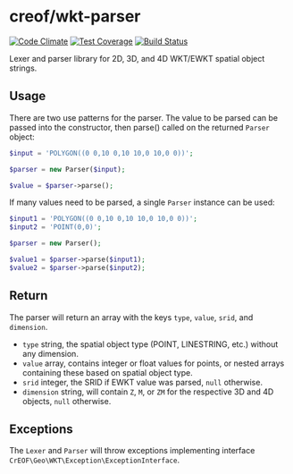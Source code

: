 # creof/wkt-parser

[![Code Climate](https://codeclimate.com/github/creof/wkt-parser/badges/gpa.svg)](https://codeclimate.com/github/creof/wkt-parser)
[![Test Coverage](https://codeclimate.com/github/creof/wkt-parser/badges/coverage.svg)](https://codeclimate.com/github/creof/wkt-parser/coverage)
[![Build Status](https://travis-ci.org/creof/wkt-parser.svg?branch=master)](https://travis-ci.org/creof/wkt-parser)

Lexer and parser library for 2D, 3D, and 4D WKT/EWKT spatial object strings.

## Usage

There are two use patterns for the parser. The value to be parsed can be passed into the constructor, then parse()
called on the returned ```Parser``` object:

```php
$input = 'POLYGON((0 0,10 0,10 10,0 10,0 0))';

$parser = new Parser($input);

$value = $parser->parse();
```

If many values need to be parsed, a single ```Parser``` instance can be used:

```php
$input1 = 'POLYGON((0 0,10 0,10 10,0 10,0 0))';
$input2 = 'POINT(0,0)';

$parser = new Parser();

$value1 = $parser->parse($input1);
$value2 = $parser->parse($input2);
```

## Return

The parser will return an array with the keys ```type```, ```value```, ```srid```, and ```dimension```.
- ```type``` string, the spatial object type (POINT, LINESTRING, etc.) without any dimension.
- ```value``` array, contains integer or float values for points, or nested arrays containing these based on spatial object type.
- ```srid``` integer, the SRID if EWKT value was parsed, ```null``` otherwise.
- ```dimension``` string, will contain ```Z```, ```M```, or ```ZM``` for the respective 3D and 4D objects, ```null``` otherwise.

## Exceptions

The ```Lexer``` and ```Parser``` will throw exceptions implementing interface ```CrEOF\Geo\WKT\Exception\ExceptionInterface```.
